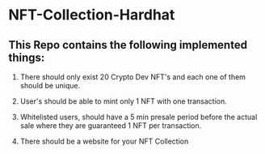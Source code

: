 # NFT-Collection-Hardhat

## This Repo contains the following implemented things:

1) There should only exist 20 Crypto Dev NFT's and each one of them should be unique.

2) User's should be able to mint only 1 NFT with one transaction.

3) Whitelisted users, should have a 5 min presale period before the actual sale where they are guaranteed 1 NFT per transaction.

4) There should be a website for your NFT Collection

